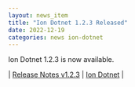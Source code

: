 ```yaml
---
layout: news_item
title: "Ion Dotnet 1.2.3 Released"
date: 2022-12-19
categories: news ion-dotnet
---
```


Ion Dotnet 1.2.3 is now available.

| [Release Notes v1.2.3](https://github.com/amazon-ion/ion-dotnet/releases/tag/v1.2.3) | [Ion Dotnet](https://github.com/amazon-ion/ion-dotnet) |

